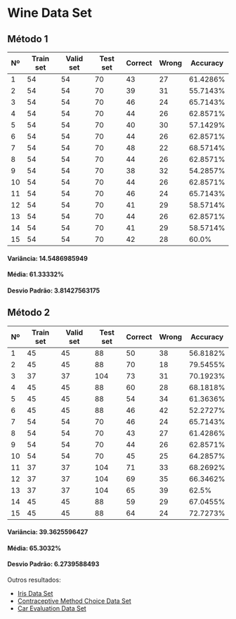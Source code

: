# Wine Data Set

## Método 1

| Nº | Train set | Valid set | Test set | Correct | Wrong | Accuracy |
|----|-----------|-----------|----------|---------|-------|----------|
|1|54|54|70|43|27|61.4286%|
|2|54|54|70|39|31|55.7143%|
|3|54|54|70|46|24|65.7143%|
|4|54|54|70|44|26|62.8571%|
|5|54|54|70|40|30|57.1429%|
|6|54|54|70|44|26|62.8571%|
|7|54|54|70|48|22|68.5714%|
|8|54|54|70|44|26|62.8571%|
|9|54|54|70|38|32|54.2857%|
|10|54|54|70|44|26|62.8571%|
|11|54|54|70|46|24|65.7143%|
|12|54|54|70|41|29|58.5714%|
|13|54|54|70|44|26|62.8571%|
|14|54|54|70|41|29|58.5714%|
|15|54|54|70|42|28|60.0%|

#### Variância: 14.5486985949
#### Média: 61.33332%
#### Desvio Padrão: 3.81427563175

## Método 2

| Nº | Train set | Valid set | Test set | Correct | Wrong | Accuracy |
|----|-----------|-----------|----------|---------|-------|----------|
|1|45|45|88|50|38|56.8182%|
|2|45|45|88|70|18|79.5455%|
|3|37|37|104|73|31|70.1923%|
|4|45|45|88|60|28|68.1818%|
|5|45|45|88|54|34|61.3636%|
|6|45|45|88|46|42|52.2727%|
|7|54|54|70|46|24|65.7143%|
|8|54|54|70|43|27|61.4286%|
|9|54|54|70|44|26|62.8571%|
|10|54|54|70|45|25|64.2857%|
|11|37|37|104|71|33|68.2692%|
|12|37|37|104|69|35|66.3462%|
|13|37|37|104|65|39|62.5%|
|14|45|45|88|59|29|67.0455%|
|15|45|45|88|64|24|72.7273%|

#### Variância: 39.3625596427
#### Média: 65.3032%
#### Desvio Padrão: 6.2739588493


Outros resultados:
- [Iris Data Set](/k-nearest-neighbors/result/iris.md)
- [Contraceptive Method Choice Data Set](/k-nearest-neighbors/result/cmc.md)
- [Car Evaluation Data Set](/k-nearest-neighbors/result/car-evaluation.md)

